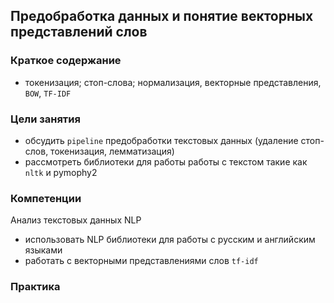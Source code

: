 ## Предобработка данных и понятие векторных представлений слов

### **Краткое содержание**
- токенизация; стоп-слова; нормализация, векторные представления, <code>BOW</code>, <code>TF-IDF</code>

### **Цели занятия**

- обсудить <code>pipeline</code> предобработки текстовых данных (удаление стоп-слов, токенизация, лемматизация)
- рассмотреть библиотеки для работы работы с текстом такие как <code>nltk</code> и pymophy2

### **Компетенции**

Анализ текстовых данных NLP
- использовать NLP библиотеки для работы с русским и английским языками 
- работать с векторными представлениями слов <code>tf-idf</code>

### **Практика**

